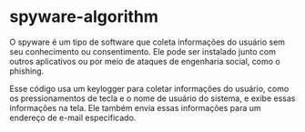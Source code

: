 # spyware-algorithm

O spyware é um tipo de software que coleta informações do usuário sem seu conhecimento ou consentimento. 
Ele pode ser instalado junto com outros aplicativos ou por meio de ataques de engenharia social, como o phishing.

Esse código usa um keylogger para coletar informações do usuário, como os pressionamentos de tecla e o nome de usuário do sistema, e exibe essas informações na tela. Ele também envia essas informações para um endereço de e-mail especificado.
